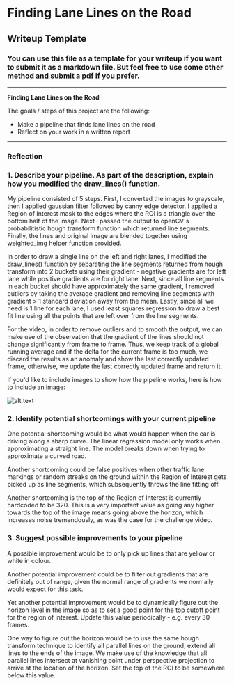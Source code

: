 # **Finding Lane Lines on the Road** 

## Writeup Template

### You can use this file as a template for your writeup if you want to submit it as a markdown file. But feel free to use some other method and submit a pdf if you prefer.

---

**Finding Lane Lines on the Road**

The goals / steps of this project are the following:
* Make a pipeline that finds lane lines on the road
* Reflect on your work in a written report


[//]: # (Image References)

[image1]: ./examples/grayscale.jpg "Grayscale"

---

### Reflection

### 1. Describe your pipeline. As part of the description, explain how you modified the draw_lines() function.

My pipeline consisted of 5 steps. First, I converted the images to grayscale, then I applied gaussian filter followed by canny
edge detector. I applied a Region of Interest mask to the edges where the ROI is a triangle over the bottom half of the image.
Next i passed the output to openCV's probabilitistic hough transform function which returned line segments. Finally, the lines and original image are blended together using weighted_img helper function provided.

In order to draw a single line on the left and right lanes, I modified the draw_lines() function by separating the line segments returned from hough transform into 2 buckets using their gradient - negative gradients are for left lane while positive gradients are for right lane. Next, since all line segments in each bucket should have approximately the same gradient, I removed outliers by taking the average gradient and removing line segments with gradient > 1 standard deviation away from the mean. Lastly, since all we need is 1 line for each lane, I used least squares regression to draw a best fit line using all the points that are left over from the line segments.

For the video, in order to remove outliers and to smooth the output, we can make use of the observation that the gradient of the lines should not change significantly from frame to frame. Thus, we keep track of a global running average and if the delta for the current frame is too much, we discard the results as an anomaly and show the last correctly updated frame, otherwise, we update the last correctly updated frame and return it.

If you'd like to include images to show how the pipeline works, here is how to include an image: 

![alt text][image1]


### 2. Identify potential shortcomings with your current pipeline


One potential shortcoming would be what would happen when the car is driving along a sharp curve. The linear regression model only works when approximating a straight line. The model breaks down when trying to approximate a curved road.

Another shortcoming could be false positives when other traffic lane markings or random streaks on the ground within the Region of Interest gets picked up as line segments, which subsequently throws the line fitting off.

Another shortcoming is the top of the Region of Interest is currently hardcoded to be 320. This is a very important value as going any higher towards the top of the image means going above the horizon, which increases noise tremendously, as was the case for the challenge video.


### 3. Suggest possible improvements to your pipeline

A possible improvement would be to only pick up lines that are yellow or white in colour.

Another potential improvement could be to filter out gradients that are definitely out of range, given the normal range of gradients we normally would expect for this task.

Yet another potential improvement would be to dynamically figure out the horizon level in the image so as to set a good point for the top cutoff point for the region of interest. Update this value periodically - e.g. every 30 frames.

One way to figure out the horizon would be to use the same hough transform technique to identify all parallel lines on the ground, extend all lines to the ends of the image. We make use of the knowledge that all parallel lines intersect at vanishing point under perspective projection to arrive at the location of the horizon. Set the top of the ROI to be somewhere below this value.
